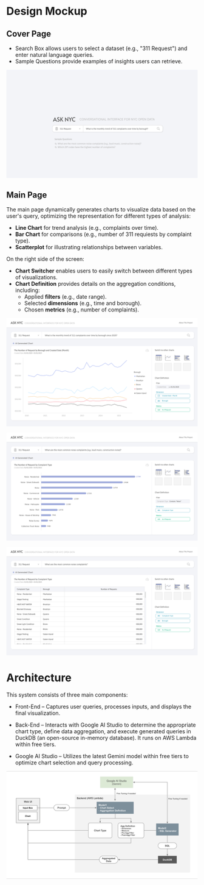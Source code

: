 # Design Mockup

## Cover Page
- Search Box allows users to select a dataset (e.g., "311 Request") and enter natural language queries.
- Sample Questions provide examples of insights users can retrieve.

![](images/cover_page.png)

## Main Page
The main page dynamically generates charts to visualize data based on the user's query, optimizing the representation for different types of analysis:
- **Line Chart** for trend analysis (e.g., complaints over time).  
- **Bar Chart** for comparisons (e.g., number of 311 requiests by complaint type).  
- **Scatterplot** for illustrating relationships between variables.  

On the right side of the screen:  
- **Chart Switcher** enables users to easily switch between different types of visualizations.  
- **Chart Definition** provides details on the aggregation conditions, including:  
  - Applied **filters** (e.g., date range).  
  - Selected **dimensions** (e.g., time and borough).  
  - Chosen **metrics** (e.g., number of complaints).  

![line chart](images/line_chart.png)

![bar chart](images/bar_chart.png)

![table](images/table.png)

# Architecture
This system consists of three main components:

- Front-End – Captures user queries, processes inputs, and displays the final visualization.

- Back-End – Interacts with Google AI Studio to determine the appropriate chart type, define data aggregation, and execute generated queries in DuckDB (an open-source in-memory database). It runs on AWS Lambda within free tiers.

- Google AI Studio – Utilizes the latest Gemini model within free tiers to optimize chart selection and query processing.

![architecture](images/architecture.png)
